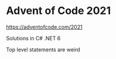 # Advent of Code 2021
https://adventofcode.com/2021

Solutions in C# .NET 6

Top level statements are weird
